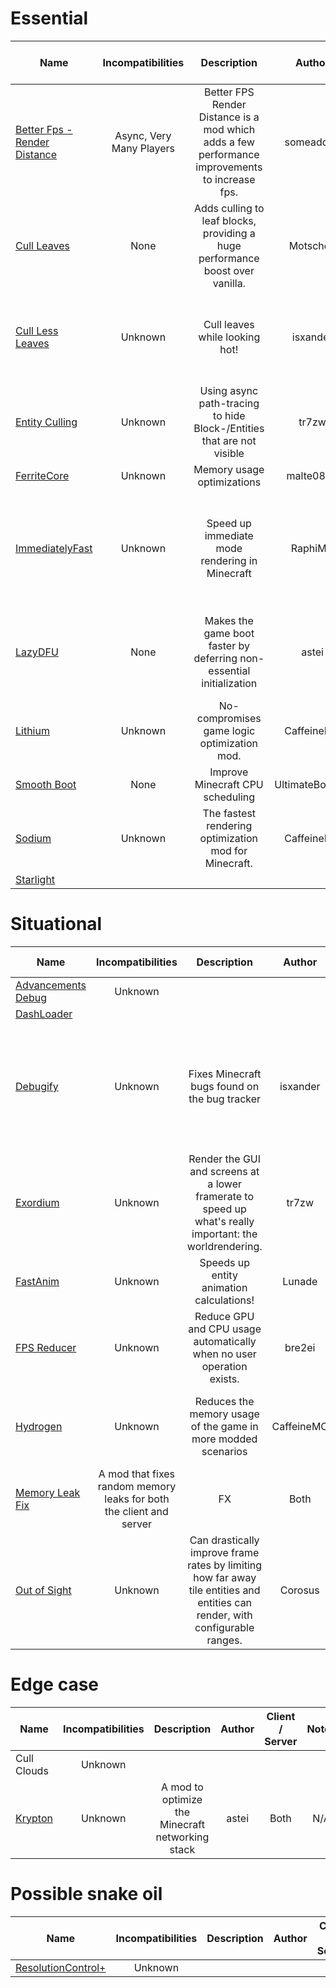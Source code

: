 # Essential
| Name | Incompatibilities | Description | Author | Client / Server | Notes |
| --- | :---: | :---: | :---: | :---: | :---: |
| [Better Fps - Render Distance](https://www.curseforge.com/minecraft/mc-mods/better-fps-render-distance-fabric) | Async, Very Many Players | Better FPS Render Distance is a mod which adds a few performance improvements to increase fps. | someaddon | Client | Incompatible with Async, as Async is incompatible with this mod's dependancy (Cupboard). |
| [Cull Leaves](https://modrinth.com/mod/cull-leaves) | None | Adds culling to leaf blocks, providing a huge performance boost over vanilla. | Motschen | Client | N/A |
| [Cull Less Leaves](https://modrinth.com/mod/qthuEuVy) | Unknown | Cull leaves while looking hot! | isxander | Client | Alternative for Cull Leaves that lets you keep more of the inside leaves |
| [Entity Culling](https://modrinth.com/mod/entityculling) | Unknown | Using async path-tracing to hide Block-/Entities that are not visible | tr7zw | Client | N/A |
| [FerriteCore](https://modrinth.com/mod/ferrite-core) | Unknown | Memory usage optimizations | malte0811 | Both | N/A |
| [ImmediatelyFast](https://modrinth.com/mod/immediatelyfast) | Unknown | Speed up immediate mode rendering in Minecraft | RaphiMC | Client | Effect is most noticable on CPU bottleneck and old CPU setups, according to the author | 
| [LazyDFU](https://modrinth.com/mod/lazydfu) | None | Makes the game boot faster by deferring non-essential initialization | astei | Both | Patched on servers on 1.19.4+. Patched on clients starting with 1.21.x. |
| [Lithium](https://modrinth.com/mod/lithium) | Unknown | No-compromises game logic optimization mod. | CaffeineMC | Both | N/A |
| [Smooth Boot](https://modrinth.com/mod/smoothboot-fabric) | None | Improve Minecraft CPU scheduling | UltimateBoomer | Both | N/A |
| [Sodium](https://modrinth.com/mod/sodium) | Unknown | The fastest rendering optimization mod for Minecraft. | CaffeineMC | Client | You should also install [Indium](https://modrinth.com/mod/indium) for better compatibiity. |
| [Starlight](https://modrinth.com/mod/iRfIGC1s) | 

# Situational
| Name | Incompatibilities | Description | Author | Client / Server | Notes |
| --- | :---: | :---: | :---: | :---: | :---: |
| [Advancements Debug](https://www.curseforge.com/minecraft/mc-mods/advancements-debug) | Unknown | 
| [DashLoader](https://discord.gg/VeFTrtCkrb) | 
| [Debugify](https://modrinth.com/mod/debugify) | Unknown | Fixes Minecraft bugs found on the bug tracker | isxander | Both | This is mainly a bugfix mod, but some mods such as ForgetMeChunk and Entity Collision FPS Fix are included in this mod, so it counts. |
| [Exordium](https://modrinth.com/mod/exordium) | Unknown | Render the GUI and screens at a lower framerate to speed up what's really important: the worldrendering. | tr7zw | Client | N/A |
| [FastAnim](https://modrinth.com/mod/fastanim) | Unknown | Speeds up entity animation calculations! | Lunade | Client | N/A |
| [FPS Reducer](https://modrinth.com/mod/fps-reducer) |  Unknown | Reduce GPU and CPU usage automatically when no user operation exists. | bre2ei | Client | Similar to Dynamic FPS but also has support for older versions (pre-1.14). |
| [Hydrogen](https://modrinth.com/mod/hydrogen/versions) | Unknown | Reduces the memory usage of the game in more modded scenarios | CaffeineMC | Both | Deprecated by the official author. May be incompatible with **FerriteCore** |
| [Memory Leak Fix](https://modrinth.com/mod/memoryleakfix) | A mod that fixes random memory leaks for both the client and server | FX | Both | Might cause mod conflicts. |
| [Out of Sight](https://www.curseforge.com/minecraft/mc-mods/out-of-sight) | Unknown | Can drastically improve frame rates by limiting how far away tile entities and entities can render, with configurable ranges. | Corosus | Client | Modrinth mirror has 1.20.1 builds only. |

# Edge case
| Name | Incompatibilities | Description | Author | Client / Server | Notes |
| --- | :---: | :---: | :---: | :---: | :---: |
| Cull Clouds | Unknown | 
| [Krypton](https://modrinth.com/mod/krypton) | Unknown | A mod to optimize the Minecraft networking stack | astei | Both | N/A |

# Possible snake oil
| Name | Incompatibilities | Description | Author | Client / Server | Notes |
| --- | :---: | :---: | :---: | :---: | :---: |
| [ResolutionControl+](https://modrinth.com/mod/resolution-control-plus) | Unknown |